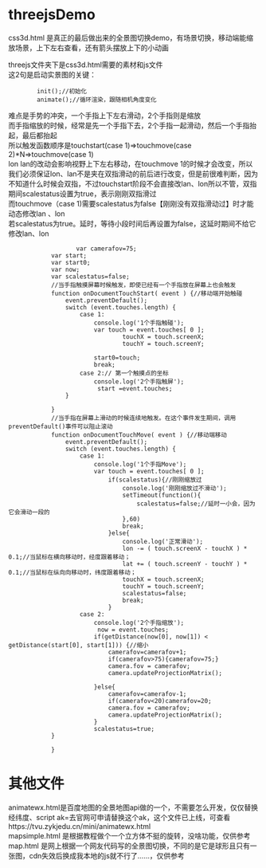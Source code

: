 # threejsDemo
css3d.html 是真正的最后做出来的全景图切换demo，有场景切换，移动端能缩放场景，上下左右查看，还有箭头摆放上下的小动画  

threejs文件夹下是css3d.html需要的素材和js文件  
这2句是启动实景图的关键：  
```
	    init();//初始化
	    animate();//循环渲染，跟随相机角度变化
```
难点是手势的冲突，一个手指上下左右滑动，2个手指则是缩放    
而手指缩放的时候，经常是先一个手指下去，2个手指一起滑动，然后一个手指抬起，最后都抬起  
所以触发函数顺序是touchstart(case 1)=>touchmove(case 2)*N=>touchmove(case 1)  
lon lan的改动会影响视野上下左右移动，在touchmove 1的时候才会改变，所以  
我们必须保证lon、lan不是夹在双指滑动的前后进行改变，但是前很难判断，因为不知道什么时候会双指，不过touchstart阶段不会直接改lan、lon所以不管，双指期间scalestatus设置为true，表示刚刚双指滑过  
而touchmove（case 1)需要scalestatus为false【刚刚没有双指滑动过】时才能动态修改lan 、lon  
                      若scalestatus为true。延时，等待小段时间后再设置为false，这延时期间不给它修改lan、lon  
```
	               var camerafov=75;
			var start;
			var start0;
			var now;
			var scalestatus=false;
			//当手指触摸屏幕时候触发，即使已经有一个手指放在屏幕上也会触发
			function onDocumentTouchStart( event ) {//移动端开始触碰
				event.preventDefault();
				switch (event.touches.length) {
					case 1:
						console.log('1个手指触碰');
						var touch = event.touches[ 0 ];
								touchX = touch.screenX;
								touchY = touch.screenY;

						start0=touch;
						break;
					case 2:// 第一个触摸点的坐标
						console.log('2个手指触屏');
						 start =event.touches;
				}

			}
			//当手指在屏幕上滑动的时候连续地触发。在这个事件发生期间，调用preventDefault()事件可以阻止滚动
			function onDocumentTouchMove( event ) {//移动端移动
				event.preventDefault();
				switch (event.touches.length) {
					case 1:
						console.log('1个手指Move');
						var touch = event.touches[ 0 ];
							if(scalestatus){//刚刚缩放过
								console.log('刚刚缩放过不滑动');
								setTimeout(function(){
									scalestatus=false;//延时一小会，因为它会滑动一段的
								},60)
								break;
							}else{
								console.log('正常滑动');
								lon -= ( touch.screenX - touchX ) * 0.1;//当鼠标在横向移动时，经度跟着移动；
								lat += ( touch.screenY - touchY ) * 0.1;//当鼠标在纵向向移动时，纬度跟着移动；
								touchX = touch.screenX;
								touchY = touch.screenY;
								scalestatus=false;
								break;
							}
					case 2:
						console.log('2个手指缩放');
						 now = event.touches;
						if(getDistance(now[0], now[1]) < getDistance(start[0], start[1])) {//缩小
							camerafov=camerafov+1;
							if(camerafov>75){camerafov=75;}
							camera.fov = camerafov;
							camera.updateProjectionMatrix();

						}else{
							camerafov=camerafov-1;
							if(camerafov<20)camerafov=20;
							camera.fov = camerafov;
							camera.updateProjectionMatrix();
						}
						scalestatus=true;
			}

			}
```

# 其他文件  
animatewx.html是百度地图的全景地图api做的一个，不需要怎么开发，仅仅替换经纬度、script ak=去官网可申请替换这个ak，这个文件已上线，可查看https://tvu.zykjedu.cn/mini/animatewx.html  
mapsimple.html 是根据教程做个一个立方体不挺的旋转，没啥功能，仅供参考  
map.html 是网上根据一个网友代码写的全景图切换，不同的是它是球形且只有一张图，cdn失效后换成我本地的js就不行了……，仅供参考 

